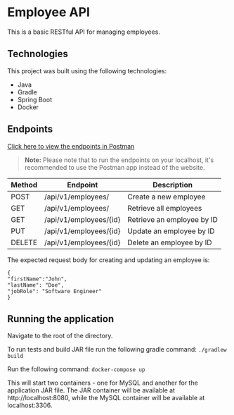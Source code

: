 # Employee API

This is a basic RESTful API for managing employees.

## Technologies

This project was built using the following technologies:

- Java
- Gradle
- Spring Boot
- Docker

## Endpoints
<a href="https://www.postman.com/tsten/workspace/employeeapi/overview" target="_blank">Click here to view the endpoints in Postman</a>

> **Note:** Please note that to run the endpoints on your localhost, it's recommended to use the Postman app instead of the website. 


| Method | Endpoint | Description |
| ------ | -------- | ----------- |
| POST   | /api/v1/employees/ | Create a new employee |
| GET    | /api/v1/employees/ | Retrieve all employees |
| GET    | /api/v1/employees/{id} | Retrieve an employee by ID |
| PUT    | /api/v1/employees/{id} | Update an employee by ID |
| DELETE | /api/v1/employees/{id} | Delete an employee by ID |

The expected request body for creating and updating an employee is:
```
{
"firstName":"John",
"lastName": "Doe",
"jobRole": "Software Engineer"
}
```

## Running the application  

Navigate to the root of the directory.

To run tests and build JAR file run the following gradle command:
`./gradlew build`

Run the following command:
`docker-compose up` 

This will start two containers - one for MySQL and another for the application JAR file. The JAR container will be available at http://localhost:8080, while the MySQL container will be available at localhost:3306.









